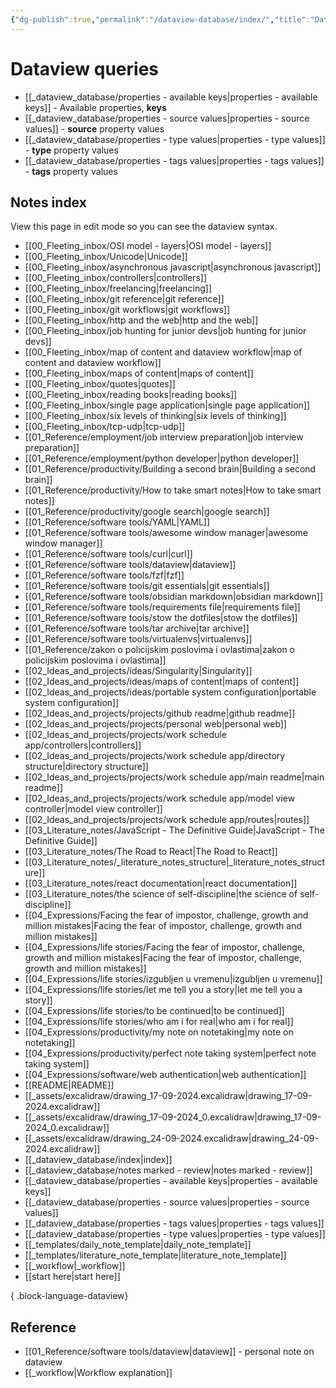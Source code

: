 ```yaml
---
{"dg-publish":true,"permalink":"/dataview-database/index/","title":"Dataview queries","tags":["dataview","index"]}
---
```



# Dataview queries

- [[_dataview_database/properties - available keys\|properties - available keys]] - Available properties, **keys**
- [[_dataview_database/properties - source values\|properties - source values]] - **source** property values
- [[_dataview_database/properties - type values\|properties - type values]] - **type** property values
- [[_dataview_database/properties - tags values\|properties - tags values]] - **tags** property values

## Notes index

View this page in edit mode so you can see the dataview syntax.

- [[00_Fleeting_inbox/OSI model - layers\|OSI model - layers]]
- [[00_Fleeting_inbox/Unicode\|Unicode]]
- [[00_Fleeting_inbox/asynchronous javascript\|asynchronous javascript]]
- [[00_Fleeting_inbox/controllers\|controllers]]
- [[00_Fleeting_inbox/freelancing\|freelancing]]
- [[00_Fleeting_inbox/git reference\|git reference]]
- [[00_Fleeting_inbox/git workflows\|git workflows]]
- [[00_Fleeting_inbox/http and the web\|http and the web]]
- [[00_Fleeting_inbox/job hunting for junior devs\|job hunting for junior devs]]
- [[00_Fleeting_inbox/map of content and dataview workflow\|map of content and dataview workflow]]
- [[00_Fleeting_inbox/maps of content\|maps of content]]
- [[00_Fleeting_inbox/quotes\|quotes]]
- [[00_Fleeting_inbox/reading books\|reading books]]
- [[00_Fleeting_inbox/single page application\|single page application]]
- [[00_Fleeting_inbox/six levels of thinking\|six levels of thinking]]
- [[00_Fleeting_inbox/tcp-udp\|tcp-udp]]
- [[01_Reference/employment/job interview preparation\|job interview preparation]]
- [[01_Reference/employment/python developer\|python developer]]
- [[01_Reference/productivity/Building a second brain\|Building a second brain]]
- [[01_Reference/productivity/How to take smart notes\|How to take smart notes]]
- [[01_Reference/productivity/google search\|google search]]
- [[01_Reference/software tools/YAML\|YAML]]
- [[01_Reference/software tools/awesome window manager\|awesome window manager]]
- [[01_Reference/software tools/curl\|curl]]
- [[01_Reference/software tools/dataview\|dataview]]
- [[01_Reference/software tools/fzf\|fzf]]
- [[01_Reference/software tools/git essentials\|git essentials]]
- [[01_Reference/software tools/obsidian markdown\|obsidian markdown]]
- [[01_Reference/software tools/requirements file\|requirements file]]
- [[01_Reference/software tools/stow the dotfiles\|stow the dotfiles]]
- [[01_Reference/software tools/tar archive\|tar archive]]
- [[01_Reference/software tools/virtualenvs\|virtualenvs]]
- [[01_Reference/zakon o policijskim poslovima i ovlastima\|zakon o policijskim poslovima i ovlastima]]
- [[02_Ideas_and_projects/ideas/Singularity\|Singularity]]
- [[02_Ideas_and_projects/ideas/maps of content\|maps of content]]
- [[02_Ideas_and_projects/ideas/portable system configuration\|portable system configuration]]
- [[02_Ideas_and_projects/projects/github readme\|github readme]]
- [[02_Ideas_and_projects/projects/personal web\|personal web]]
- [[02_Ideas_and_projects/projects/work schedule app/controllers\|controllers]]
- [[02_Ideas_and_projects/projects/work schedule app/directory structure\|directory structure]]
- [[02_Ideas_and_projects/projects/work schedule app/main readme\|main readme]]
- [[02_Ideas_and_projects/projects/work schedule app/model view controller\|model view controller]]
- [[02_Ideas_and_projects/projects/work schedule app/routes\|routes]]
- [[03_Literature_notes/JavaScript - The Definitive Guide\|JavaScript - The Definitive Guide]]
- [[03_Literature_notes/The Road to React\|The Road to React]]
- [[03_Literature_notes/_literature_notes_structure\|_literature_notes_structure]]
- [[03_Literature_notes/react documentation\|react documentation]]
- [[03_Literature_notes/the science of self-discipline\|the science of self-discipline]]
- [[04_Expressions/Facing the fear of impostor, challenge, growth and million mistakes\|Facing the fear of impostor, challenge, growth and million mistakes]]
- [[04_Expressions/life stories/Facing the fear of impostor, challenge, growth and million mistakes\|Facing the fear of impostor, challenge, growth and million mistakes]]
- [[04_Expressions/life stories/izgubljen u vremenu\|izgubljen u vremenu]]
- [[04_Expressions/life stories/let me tell you a story\|let me tell you a story]]
- [[04_Expressions/life stories/to be continued\|to be continued]]
- [[04_Expressions/life stories/who am i for real\|who am i for real]]
- [[04_Expressions/productivity/my note on notetaking\|my note on notetaking]]
- [[04_Expressions/productivity/perfect note taking system\|perfect note taking system]]
- [[04_Expressions/software/web authentication\|web authentication]]
- [[README\|README]]
- [[_assets/excalidraw/drawing_17-09-2024.excalidraw\|drawing_17-09-2024.excalidraw]]
- [[_assets/excalidraw/drawing_17-09-2024_0.excalidraw\|drawing_17-09-2024_0.excalidraw]]
- [[_assets/excalidraw/drawing_24-09-2024.excalidraw\|drawing_24-09-2024.excalidraw]]
- [[_dataview_database/index\|index]]
- [[_dataview_database/notes marked - review\|notes marked - review]]
- [[_dataview_database/properties - available keys\|properties - available keys]]
- [[_dataview_database/properties - source values\|properties - source values]]
- [[_dataview_database/properties - tags values\|properties - tags values]]
- [[_dataview_database/properties - type values\|properties - type values]]
- [[_templates/daily_note_template\|daily_note_template]]
- [[_templates/literature_note_template\|literature_note_template]]
- [[_workflow\|_workflow]]
- [[start here\|start here]]

{ .block-language-dataview}

## Reference

- [[01_Reference/software tools/dataview\|dataview]] - personal note on dataview
- [[_workflow\|Workflow explanation]]
